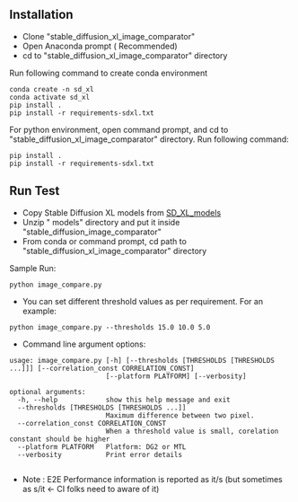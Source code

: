 ## Installation

 - Clone "stable_diffusion_xl_image_comparator"
 - Open Anaconda prompt ( Recommended)
 - cd to "stable_diffusion_xl_image_comparator" directory
 
Run following command to create conda environment
 
```
conda create -n sd_xl
conda activate sd_xl
pip install .
pip install -r requirements-sdxl.txt
```
For python environment, open command prompt, and cd to "stable_diffusion_xl_image_comparator" directory. Run following command:
```
pip install .
pip install -r requirements-sdxl.txt
```
## Run Test
 - Copy Stable Diffusion XL models from [SD_XL_models]() 
 - Unzip " models" directory and put it inside "stable_diffusion_image_comparator"
 - From conda or command prompt, cd path to "stable_diffusion_xl_image_comparator" directory  
 
 Sample Run: 
 ```
 python image_compare.py
 ```
 
 - You can set different threshold values as per requirement. For an example:
 ```
 python image_compare.py --thresholds 15.0 10.0 5.0
 ```
 - Command line argument options:
 
```
usage: image_compare.py [-h] [--thresholds [THRESHOLDS [THRESHOLDS ...]]] [--correlation_const CORRELATION_CONST]
                        [--platform PLATFORM] [--verbosity]

optional arguments:
  -h, --help            show this help message and exit
  --thresholds [THRESHOLDS [THRESHOLDS ...]]
                        Maximum difference between two pixel.
  --correlation_const CORRELATION_CONST
                        When a threshold value is small, corelation constant should be higher
  --platform PLATFORM   Platform: DG2 or MTL
  --verbosity           Print error details
 
```
 - Note : E2E Performance information is reported as it/s (but sometimes as s/it  <- CI folks need to aware of it)
